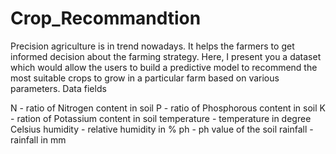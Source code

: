# Crop_Recommandtion
Precision agriculture is in trend nowadays. It helps the farmers to get informed decision about the farming strategy. Here, I present you a dataset which would allow the users to build a predictive model to recommend the most suitable crops to grow in a particular farm based on various parameters.
Data fields

N - ratio of Nitrogen content in soil
P - ratio of Phosphorous content in soil
K - ration of Potassium content in soil
temperature - temperature in degree Celsius
humidity - relative humidity in %
ph - ph value of the soil
rainfall - rainfall in mm
